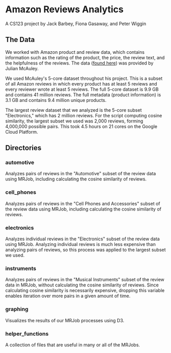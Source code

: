 # Amazon Reviews Analytics #

A CS123 project by Jack Barbey, Fiona Gasaway, and Peter Wiggin

## The Data ##

We worked with Amazon product and review data, which contains information such as the rating of the product, the price, the review text, and the helpfulness of the reviews. The data ([found here](http://jmcauley.ucsd.edu/data/amazon/links.html)) was provided by Julian McAuley.

We used McAuley's 5-core dataset throughout his project. This is a subset of all Amazon reviews in which every product has at least 5 reviews and every reviewer wrote at least 5 reviews. The full 5-core dataset is 9.9 GB and contains 41 million reviews. The full metadata (product information) is 3.1 GB and contains 9.4 million unique products.

The largest review dataset that we analyzed is the 5-core subset "Electronics," which has 2 million reviews. For the script computing cosine similarity, the largest subset we used was 2,000 reviews, forming 4,000,000 possible pairs. This took 4.5 hours on 21 cores on the Google Cloud Platform. 

## Directories ##

### automotive ###

Analyzes pairs of reviews in the "Automotive" subset of the review data using MRJob, including calculating the cosine similarity of reviews.

### cell_phones ###

Analyzes pairs of reviews in the "Cell Phones and Accessories" subset of the review data using MRJob, including calculating the cosine similarity of reviews.

### electronics ###

Analyzes individual reviews in the "Electronics" subset of the review data using MRJob. Analyzing individual reviews is much less expensive than analyzing pairs of reviews, so this process was applied to the largest subset we used.

### instruments ###

Analyzes pairs of reviews in the "Musical Instruments" subset of the review data in MRJob, without calculating the cosine similarity of reviews. Since calculating cosine similarity is necessarily expensive, dropping this variable enables iteration over more pairs in a given amount of time.

### graphing ###

Visualizes the results of our MRJob processes using D3.

### helper_functions ###

A collection of files that are useful in many or all of the MRJobs.
